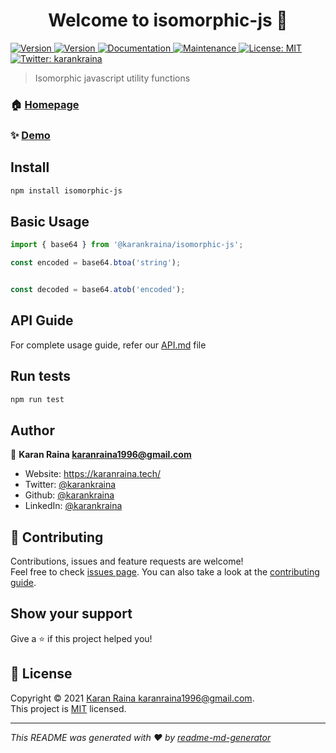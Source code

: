 <h1 align="center">Welcome to isomorphic-js 👋</h1>
<p>
  <a href="https://circleci.com/gh/karankraina/isomorphic-js/tree/main.svg?style=svg" target="_blank">
    <img alt="Version" src="https://circleci.com/gh/karankraina/isomorphic-js/tree/main.svg?style=svg">
  </a>
  <a href="https://www.npmjs.com/package/isomorphic-js" target="_blank">
    <img alt="Version" src="https://img.shields.io/npm/v/isomorphic-js.svg">
  </a>
  <a href="https://github.com/karankraina/isomorphic-js#readme" target="_blank">
    <img alt="Documentation" src="https://img.shields.io/badge/documentation-yes-brightgreen.svg" />
  </a>
  <a href="https://github.com/karankraina/isomorphic-js/graphs/commit-activity" target="_blank">
    <img alt="Maintenance" src="https://img.shields.io/badge/Maintained%3F-yes-green.svg" />
  </a>
  <a href="https://github.com/karankraina/isomorphic-js/blob/main/LICENSE" target="_blank">
    <img alt="License: MIT" src="https://img.shields.io/github/license/karankraina/isomorphic-js" />
  </a>
  <a href="https://twitter.com/karankraina" target="_blank">
    <img alt="Twitter: karankraina" src="https://img.shields.io/twitter/follow/karankraina.svg?style=social" />
  </a>
</p>

> Isomorphic javascript utility functions

### 🏠 [Homepage](https://github.com/karankraina/isomorphic-js#readme)

### ✨ [Demo](https://replit.com/@karankraina/isomorphic-js)

## Install

```sh
npm install isomorphic-js
```


## Basic Usage

```javascript
import { base64 } from '@karankraina/isomorphic-js';

const encoded = base64.btoa('string');


const decoded = base64.atob('encoded');
```



## API Guide

For complete usage guide, refer our [API.md](https://github.com/karankraina/isomorphic-js/blob/main/API.md) file

## Run tests

```sh
npm run test
```

## Author

👤 **Karan Raina <karanraina1996@gmail.com>**

* Website: https://karanraina.tech/
* Twitter: [@karankraina](https://twitter.com/karankraina)
* Github: [@karankraina](https://github.com/karankraina)
* LinkedIn: [@karankraina](https://linkedin.com/in/karankraina)

## 🤝 Contributing

Contributions, issues and feature requests are welcome!<br />Feel free to check [issues page](https://github.com/karankraina/isomorphic-js/issues). You can also take a look at the [contributing guide](https://github.com/karankraina/isomorphic-js/blob/main/CONTRIBUTING.md).

## Show your support

Give a ⭐️ if this project helped you!

## 📝 License

Copyright © 2021 [Karan Raina <karanraina1996@gmail.com>](https://github.com/karankraina).<br />
This project is [MIT](https://github.com/karankraina/isomorphic-js/blob/main/LICENSE) licensed.

***
_This README was generated with ❤️ by [readme-md-generator](https://github.com/kefranabg/readme-md-generator)_
